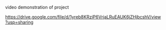 video demonstration of project


https://drive.google.com/file/d/1yreb8KRziP6VrjaLRuEAUK6jZHjbcshV/view?usp=sharing
